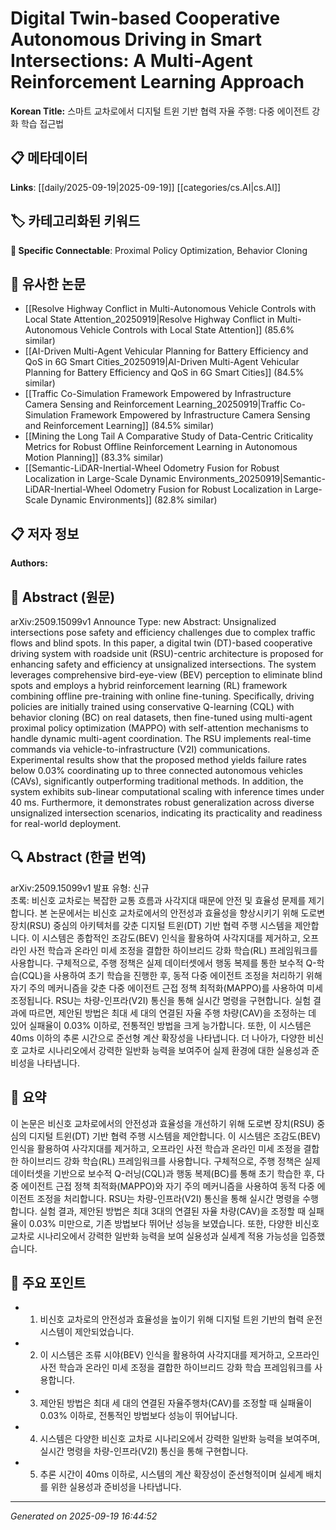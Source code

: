 
# Digital Twin-based Cooperative Autonomous Driving in Smart Intersections: A Multi-Agent Reinforcement Learning Approach

**Korean Title:** 스마트 교차로에서 디지털 트윈 기반 협력 자율 주행: 다중 에이전트 강화 학습 접근법

## 📋 메타데이터

**Links**: [[daily/2025-09-19|2025-09-19]] [[categories/cs.AI|cs.AI]]

## 🏷️ 카테고리화된 키워드
**🔗 Specific Connectable**: Proximal Policy Optimization, Behavior Cloning

## 🔗 유사한 논문
- [[Resolve Highway Conflict in Multi-Autonomous Vehicle Controls with Local State Attention_20250919|Resolve Highway Conflict in Multi-Autonomous Vehicle Controls with Local State Attention]] (85.6% similar)
- [[AI-Driven Multi-Agent Vehicular Planning for Battery Efficiency and QoS in 6G Smart Cities_20250919|AI-Driven Multi-Agent Vehicular Planning for Battery Efficiency and QoS in 6G Smart Cities]] (84.5% similar)
- [[Traffic Co-Simulation Framework Empowered by Infrastructure Camera Sensing and Reinforcement Learning_20250919|Traffic Co-Simulation Framework Empowered by Infrastructure Camera Sensing and Reinforcement Learning]] (84.5% similar)
- [[Mining the Long Tail A Comparative Study of Data-Centric Criticality Metrics for Robust Offline Reinforcement Learning in Autonomous Motion Planning]] (83.3% similar)
- [[Semantic-LiDAR-Inertial-Wheel Odometry Fusion for Robust Localization in Large-Scale Dynamic Environments_20250919|Semantic-LiDAR-Inertial-Wheel Odometry Fusion for Robust Localization in Large-Scale Dynamic Environments]] (82.8% similar)

## 📋 저자 정보

**Authors:** 

## 📄 Abstract (원문)

arXiv:2509.15099v1 Announce Type: new 
Abstract: Unsignalized intersections pose safety and efficiency challenges due to complex traffic flows and blind spots. In this paper, a digital twin (DT)-based cooperative driving system with roadside unit (RSU)-centric architecture is proposed for enhancing safety and efficiency at unsignalized intersections. The system leverages comprehensive bird-eye-view (BEV) perception to eliminate blind spots and employs a hybrid reinforcement learning (RL) framework combining offline pre-training with online fine-tuning. Specifically, driving policies are initially trained using conservative Q-learning (CQL) with behavior cloning (BC) on real datasets, then fine-tuned using multi-agent proximal policy optimization (MAPPO) with self-attention mechanisms to handle dynamic multi-agent coordination. The RSU implements real-time commands via vehicle-to-infrastructure (V2I) communications. Experimental results show that the proposed method yields failure rates below 0.03\% coordinating up to three connected autonomous vehicles (CAVs), significantly outperforming traditional methods. In addition, the system exhibits sub-linear computational scaling with inference times under 40 ms. Furthermore, it demonstrates robust generalization across diverse unsignalized intersection scenarios, indicating its practicality and readiness for real-world deployment.

## 🔍 Abstract (한글 번역)

arXiv:2509.15099v1 발표 유형: 신규  
초록: 비신호 교차로는 복잡한 교통 흐름과 사각지대 때문에 안전 및 효율성 문제를 제기합니다. 본 논문에서는 비신호 교차로에서의 안전성과 효율성을 향상시키기 위해 도로변 장치(RSU) 중심의 아키텍처를 갖춘 디지털 트윈(DT) 기반 협력 주행 시스템을 제안합니다. 이 시스템은 종합적인 조감도(BEV) 인식을 활용하여 사각지대를 제거하고, 오프라인 사전 학습과 온라인 미세 조정을 결합한 하이브리드 강화 학습(RL) 프레임워크를 사용합니다. 구체적으로, 주행 정책은 실제 데이터셋에서 행동 복제를 통한 보수적 Q-학습(CQL)을 사용하여 초기 학습을 진행한 후, 동적 다중 에이전트 조정을 처리하기 위해 자기 주의 메커니즘을 갖춘 다중 에이전트 근접 정책 최적화(MAPPO)를 사용하여 미세 조정됩니다. RSU는 차량-인프라(V2I) 통신을 통해 실시간 명령을 구현합니다. 실험 결과에 따르면, 제안된 방법은 최대 세 대의 연결된 자율 주행 차량(CAV)을 조정하는 데 있어 실패율이 0.03% 이하로, 전통적인 방법을 크게 능가합니다. 또한, 이 시스템은 40ms 이하의 추론 시간으로 준선형 계산 확장성을 나타냅니다. 더 나아가, 다양한 비신호 교차로 시나리오에서 강력한 일반화 능력을 보여주어 실제 환경에 대한 실용성과 준비성을 나타냅니다.

## 📝 요약

이 논문은 비신호 교차로에서의 안전성과 효율성을 개선하기 위해 도로변 장치(RSU) 중심의 디지털 트윈(DT) 기반 협력 주행 시스템을 제안합니다. 이 시스템은 조감도(BEV) 인식을 활용하여 사각지대를 제거하고, 오프라인 사전 학습과 온라인 미세 조정을 결합한 하이브리드 강화 학습(RL) 프레임워크를 사용합니다. 구체적으로, 주행 정책은 실제 데이터셋을 기반으로 보수적 Q-러닝(CQL)과 행동 복제(BC)를 통해 초기 학습한 후, 다중 에이전트 근접 정책 최적화(MAPPO)와 자기 주의 메커니즘을 사용하여 동적 다중 에이전트 조정을 처리합니다. RSU는 차량-인프라(V2I) 통신을 통해 실시간 명령을 수행합니다. 실험 결과, 제안된 방법은 최대 3대의 연결된 자율 차량(CAV)을 조정할 때 실패율이 0.03% 미만으로, 기존 방법보다 뛰어난 성능을 보였습니다. 또한, 다양한 비신호 교차로 시나리오에서 강력한 일반화 능력을 보여 실용성과 실세계 적용 가능성을 입증했습니다.

## 🎯 주요 포인트

- 1. 비신호 교차로의 안전성과 효율성을 높이기 위해 디지털 트윈 기반의 협력 운전 시스템이 제안되었습니다.

- 2. 이 시스템은 조류 시야(BEV) 인식을 활용하여 사각지대를 제거하고, 오프라인 사전 학습과 온라인 미세 조정을 결합한 하이브리드 강화 학습 프레임워크를 사용합니다.

- 3. 제안된 방법은 최대 세 대의 연결된 자율주행차(CAV)를 조정할 때 실패율이 0.03% 이하로, 전통적인 방법보다 성능이 뛰어납니다.

- 4. 시스템은 다양한 비신호 교차로 시나리오에서 강력한 일반화 능력을 보여주며, 실시간 명령을 차량-인프라(V2I) 통신을 통해 구현합니다.

- 5. 추론 시간이 40ms 이하로, 시스템의 계산 확장성이 준선형적이며 실세계 배치를 위한 실용성과 준비성을 나타냅니다.

---

*Generated on 2025-09-19 16:44:52*